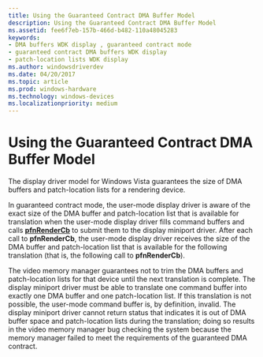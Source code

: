 ```yaml
---
title: Using the Guaranteed Contract DMA Buffer Model
description: Using the Guaranteed Contract DMA Buffer Model
ms.assetid: fee6f7eb-157b-466d-b482-110a48045283
keywords:
- DMA buffers WDK display , guaranteed contract mode
- guaranteed contract DMA buffers WDK display
- patch-location lists WDK display
ms.author: windowsdriverdev
ms.date: 04/20/2017
ms.topic: article
ms.prod: windows-hardware
ms.technology: windows-devices
ms.localizationpriority: medium
---
```


# Using the Guaranteed Contract DMA Buffer Model


The display driver model for Windows Vista guarantees the size of DMA buffers and patch-location lists for a rendering device.

In guaranteed contract mode, the user-mode display driver is aware of the exact size of the DMA buffer and patch-location list that is available for translation when the user-mode display driver fills command buffers and calls [**pfnRenderCb**](https://msdn.microsoft.com/library/windows/hardware/ff568923) to submit them to the display miniport driver. After each call to **pfnRenderCb**, the user-mode display driver receives the size of the DMA buffer and patch-location list that is available for the following translation (that is, the following call to **pfnRenderCb**).

The video memory manager guarantees not to trim the DMA buffers and patch-location lists for that device until the next translation is complete. The display miniport driver must be able to translate one command buffer into exactly one DMA buffer and one patch-location list. If this translation is not possible, the user-mode command buffer is, by definition, invalid. The display miniport driver cannot return status that indicates it is out of DMA buffer space and patch-location lists during the translation; doing so results in the video memory manager bug checking the system because the memory manager failed to meet the requirements of the guaranteed DMA contract.

 

 





